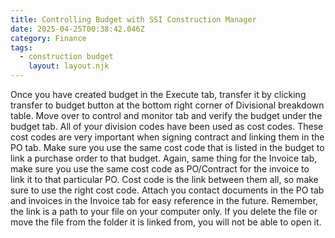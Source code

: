 ```yaml
---
title: Controlling Budget with SSI Construction Manager
date: 2025-04-25T00:38:42.046Z
category: Finance
tags:
  - construction budget
    layout: layout.njk
---
```

Once you have created budget in the Execute tab, transfer it by clicking transfer to budget button at the bottom right corner of Divisional breakdown table. Move over to control and monitor tab and verify the budget under the budget tab. All of your division codes have been used as cost codes. These cost codes are very important when signing contract and linking them in the PO tab. Make sure you use the same cost code that is listed in the budget to link a purchase order to that budget. Again, same thing for the Invoice tab, make sure you use the same cost code as PO/Contract for the invoice to link it to that particular PO. Cost code is the link between them all, so make sure to use the right cost code. Attach you contact documents in the PO tab and invoices in the Invoice tab for easy reference  in the future. Remember, the link is a path to your file on your computer only. If you delete the file or move the file from the folder it is linked from, you will not be able to open it.